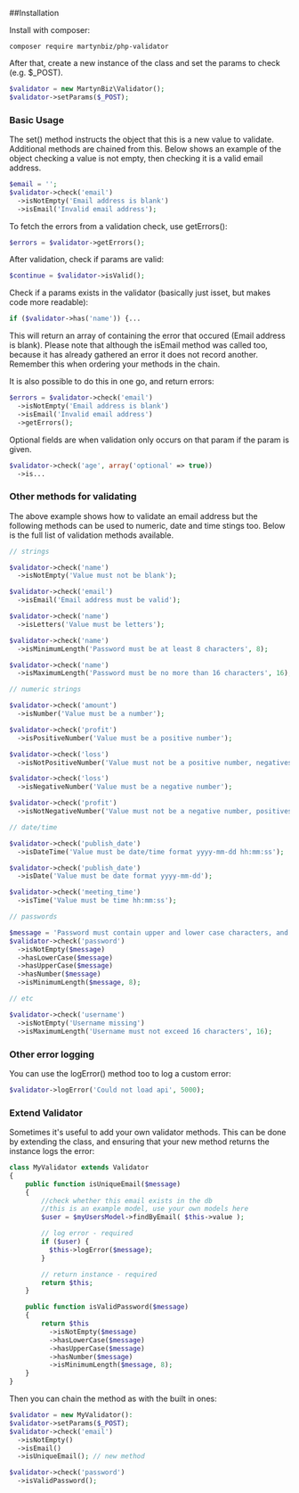 ##Installation

Install with composer:

```
composer require martynbiz/php-validator
```

After that, create a new instance of the class and set the params to check (e.g. $_POST).

```php
$validator = new MartynBiz\Validator();
$validator->setParams($_POST);
```

### Basic Usage

The set() method instructs the object that this is a new value to validate. Additional methods are chained from this. Below shows an example of the object checking a value is not empty, then checking it is a valid email address.

```php
$email = '';
$validator->check('email')
  ->isNotEmpty('Email address is blank')
  ->isEmail('Invalid email address');
```

To fetch the errors from a validation check, use getErrors():

```php
$errors = $validator->getErrors();
```

After validation, check if params are valid:

```php
$continue = $validator->isValid();
```

Check if a params exists in the validator (basically just isset, but makes code more readable):

```php
if ($validator->has('name')) {...
```

This will return an array of containing the error that occured (Email address is blank). Please note that although the isEmail method was called too, because it has already gathered an error it does not record another. Remember this when ordering your methods in the chain.

It is also possible to do this in one go, and return errors:

```php
$errors = $validator->check('email')
  ->isNotEmpty('Email address is blank')
  ->isEmail('Invalid email address')
  ->getErrors();
```

Optional fields are when validation only occurs on that param if the param is given.

```php
$validator->check('age', array('optional' => true))
  ->is...
```

### Other methods for validating

The above example shows how to validate an email address but the following methods can be used to numeric, date and time stings too. Below is the full list of validation methods available.

```php
// strings

$validator->check('name')
  ->isNotEmpty('Value must not be blank');

$validator->check('email')
  ->isEmail('Email address must be valid');

$validator->check('name')
  ->isLetters('Value must be letters');

$validator->check('name')
  ->isMinimumLength('Password must be at least 8 characters', 8);

$validator->check('name')
  ->isMaximumLength('Password must be no more than 16 characters', 16);

// numeric strings

$validator->check('amount')
  ->isNumber('Value must be a number');

$validator->check('profit')
  ->isPositiveNumber('Value must be a positive number');

$validator->check('loss')
  ->isNotPositiveNumber('Value must not be a positive number, negatives and zeros OK');

$validator->check('loss')
  ->isNegativeNumber('Value must be a negative number');

$validator->check('profit')
  ->isNotNegativeNumber('Value must not be a negative number, positives and zeros OK');

// date/time

$validator->check('publish_date')
  ->isDateTime('Value must be date/time format yyyy-mm-dd hh:mm:ss');

$validator->check('publish_date')
  ->isDate('Value must be date format yyyy-mm-dd');

$validator->check('meeting_time')
  ->isTime('Value must be time hh:mm:ss');

// passwords

$message = 'Password must contain upper and lower case characters, and have more than 8 characters';
$validator->check('password')
  ->isNotEmpty($message)
  ->hasLowerCase($message)
  ->hasUpperCase($message)
  ->hasNumber($message)
  ->isMinimumLength($message, 8);

// etc

$validator->check('username')
  ->isNotEmpty('Username missing')
  ->isMaximumLength('Username must not exceed 16 characters', 16);
```

### Other error logging ###

You can use the logError() method too to log a custom error:

```php
$validator->logError('Could not load api', 5000);
```

### Extend Validator ###

Sometimes it's useful to add your own validator methods. This can be done by extending the class, and
ensuring that your new method returns the instance logs the error:

```php
class MyValidator extends Validator
{
    public function isUniqueEmail($message)
    {
        //check whether this email exists in the db
        //this is an example model, use your own models here
        $user = $myUsersModel->findByEmail( $this->value );

        // log error - required
        if ($user) {
          $this->logError($message);
        }

        // return instance - required
        return $this;
    }

    public function isValidPassword($message)
    {
        return $this
          ->isNotEmpty($message)
          ->hasLowerCase($message)
          ->hasUpperCase($message)
          ->hasNumber($message)
          ->isMinimumLength($message, 8);
    }
}
```

Then you can chain the method as with the built in ones:

```php
$validator = new MyValidator():
$validator->setParams($_POST);
$validator->check('email')
  ->isNotEmpty()
  ->isEmail()
  ->isUniqueEmail(); // new method

$validator->check('password')
  ->isValidPassword();
```
